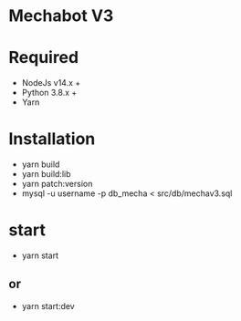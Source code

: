 # Mechabot V3

# Required
- NodeJs v14.x +
- Python 3.8.x +
- Yarn

# Installation
- yarn build
- yarn build:lib
- yarn patch:version
- mysql -u username -p db_mecha < src/db/mechav3.sql

# start
- yarn start
## or
- yarn start:dev

